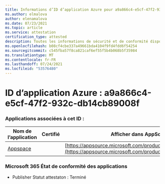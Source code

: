 ```yaml
---
title: Informations d’ID d’application Azure pour a9a866c4-e5cf-47f2-932c-db14cb89008f
ms.author: elmalova
author: elenamalova
ms.date: 07/23/2021
ms.topic: article
ms.service: attestation
certification_type: attested
description: Toutes les informations de sécurité et de conformité disponibles pour a9a866c4-e5cf-47f2-932c-db14cb89008f.
ms.openlocfilehash: b08cf4cbe337a49661bda4104f9fd4fdd6f54254
ms.sourcegitcommit: c545fba57f8ca821caf6ef55f5b4b068b5f35984
ms.translationtype: MT
ms.contentlocale: fr-FR
ms.lasthandoff: 07/24/2021
ms.locfileid: "53576480"
---
```

# <a name="azure-app-id-a9a866c4-e5cf-47f2-932c-db14cb89008f"></a>ID d’application Azure : a9a866c4-e5cf-47f2-932c-db14cb89008f


### <a name="apps-associated-with-this-id"></a>Applications associées à cet ID :
| **Nom de l’application** | **Certifié** | **Afficher dans AppSource** |
|--------------|---------------|-----------------------|
| [Appspace](https://docs.microsoft.com/microsoft-365-app-certification/forward/WA200001738) |  | [https://appsource.microsoft.com/product/office/WA200001738](https://appsource.microsoft.com/product/office/WA200001738) |

### <a name="microsoft-365-app-compliance-status"></a>Microsoft 365 État de conformité des applications
- Publisher Statut attestaton : Terminé
